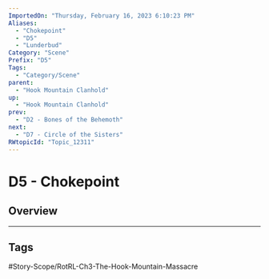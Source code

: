 ```yaml
---
ImportedOn: "Thursday, February 16, 2023 6:10:23 PM"
Aliases:
  - "Chokepoint"
  - "D5"
  - "Lunderbud"
Category: "Scene"
Prefix: "D5"
Tags:
  - "Category/Scene"
parent:
  - "Hook Mountain Clanhold"
up:
  - "Hook Mountain Clanhold"
prev:
  - "D2 - Bones of the Behemoth"
next:
  - "D7 - Circle of the Sisters"
RWtopicId: "Topic_12311"
---
```

# D5 - Chokepoint
## Overview

---
## Tags
#Story-Scope/RotRL-Ch3-The-Hook-Mountain-Massacre

